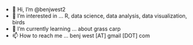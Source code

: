 - 👋 Hi, I’m @benjwest2
- 👀 I’m interested in ... R, data science, data analysis, data visualization, birds
- 🌱 I’m currently learning ... about grass carp
- 📫 How to reach me ... benj west [AT] gmail [DOT] com

<!---
benjwest2/benjwest2 is a ✨ special ✨ repository because its `README.md` (this file) appears on your GitHub profile.
You can click the Preview link to take a look at your changes.
--->
